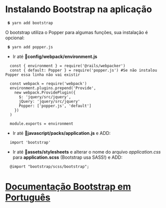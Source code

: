 # Instalando Bootstrap na aplicação

~~~
 💲 yarn add bootstrap
~~~
O bootstrap utiliza o Popper para algumas funções, sua instalação é opcional:
~~~
 💲 yarn add popper.js
~~~


+ Ir até 📂**config/webpack/environment.js**
~~~
  const { environment } = require('@rails/webpacker')
  const { default: Popper } = require('popper.js') #Se não instalou Popper essa linha não vai existir

  const webpack = require('webpack')
  environment.plugins.prepend('Provide',
    new webpack.ProvidePlugin({
      $: 'jquery/src/jquery',
      jQuery: 'jquery/src/jquery'
      Popper: ['popper.js', 'default']
    })
  )

  module.exports = environment
~~~

+ Ir até 📂**javascript/packs/application.js** e ADD:
~~~
  import 'bootstrap'
~~~

+ Ir até 📂**assets/stylesheets** e alterar o nome do arquivo *application.css* para **application.scss** (Bootstrap usa SASS!) e ADD:
~~~
  @import "bootstrap/scss/bootstrap";
~~~

# [Documentação Bootstrap em Português](https://getbootstrap.com.br/docs/4.1/getting-started/introduction/)
